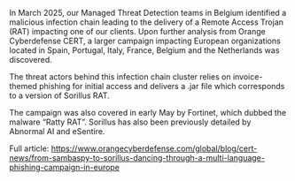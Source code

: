 In March 2025, our Managed Threat Detection teams in Belgium identified a malicious infection chain leading to the delivery of a Remote Access Trojan (RAT) impacting one of our clients. Upon further analysis from Orange Cyberdefense CERT, a larger campaign impacting European organizations located in Spain, Portugal, Italy, France, Belgium and the Netherlands was discovered.  

The threat actors behind this infection chain cluster relies on invoice-themed phishing for initial access and delivers a .jar file which corresponds to a version of Sorillus RAT.  

The campaign was also covered in early May by Fortinet, which dubbed the malware “Ratty RAT”. Sorillus has also been previously detailed by Abnormal AI and eSentire. 

Full article: https://www.orangecyberdefense.com/global/blog/cert-news/from-sambaspy-to-sorillus-dancing-through-a-multi-language-phishing-campaign-in-europe
